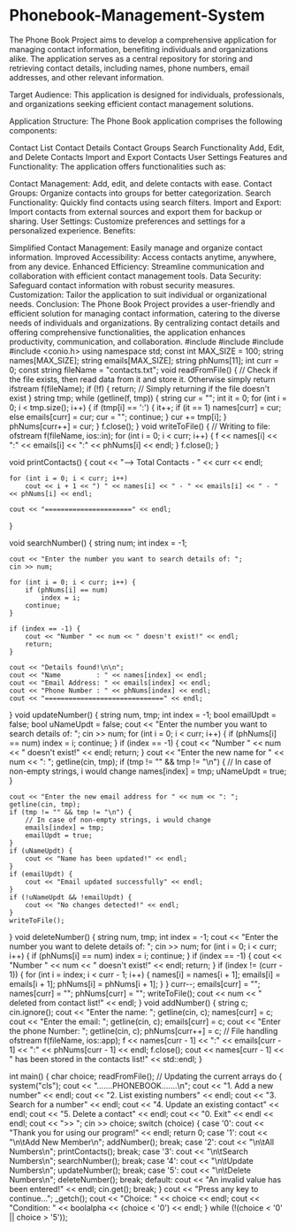 # Phonebook-Management-System
The Phone Book Project aims to develop a comprehensive application for managing contact information, benefiting individuals and organizations alike. The application serves as a central repository for storing and retrieving contact details, including names, phone numbers, email addresses, and other relevant information.

Target Audience:
This application is designed for individuals, professionals, and organizations seeking efficient contact management solutions.

Application Structure:
The Phone Book application comprises the following components:

Contact List
Contact Details
Contact Groups
Search Functionality
Add, Edit, and Delete Contacts
Import and Export Contacts
User Settings
Features and Functionality:
The application offers functionalities such as:

Contact Management: Add, edit, and delete contacts with ease.
Contact Groups: Organize contacts into groups for better categorization.
Search Functionality: Quickly find contacts using search filters.
Import and Export: Import contacts from external sources and export them for backup or sharing.
User Settings: Customize preferences and settings for a personalized experience.
Benefits:

Simplified Contact Management: Easily manage and organize contact information.
Improved Accessibility: Access contacts anytime, anywhere, from any device.
Enhanced Efficiency: Streamline communication and collaboration with efficient contact management tools.
Data Security: Safeguard contact information with robust security measures.
Customization: Tailor the application to suit individual or organizational needs.
Conclusion:
The Phone Book Project provides a user-friendly and efficient solution for managing contact information, catering to the diverse needs of individuals and organizations. By centralizing contact details and offering comprehensive functionalities, the application enhances productivity, communication, and collaboration.
#include <iostream>
#include <fstream>
#include <string>
#include <conio.h>
using namespace std;
const int MAX_SIZE = 100;
string names[MAX_SIZE];
string emails[MAX_SIZE];
string phNums[11];
int curr = 0;
const string fileName = "contacts.txt";
void readFromFile() {
	// Check if the file exists, then read data from it and store it. Otherwise simply return
	ifstream f(fileName);
	if (!f) {
		return; // Simply returning if the file doesn't exist
	}	string tmp;
	while (getline(f, tmp)) {
		string cur = "";
		int it = 0;
		for (int i = 0; i < tmp.size(); i++) {
			if (tmp[i] == ':') {
				it++;
				if (it == 1) names[curr] = cur;
				else emails[curr] = cur;
				cur = "";
				continue;
			}
			cur += tmp[i];
		}
		phNums[curr++] = cur;
	}
	f.close();
}
void writeToFile() {
	// Writing to file:
	ofstream f(fileName, ios::in);
	for (int i = 0; i < curr; i++) {
		f << names[i] << ":" << emails[i] << ":" << phNums[i] << endl;
	}
	f.close();
}

void printContacts() {
	cout << "--> Total Contacts - " << curr << endl;

	for (int i = 0; i < curr; i++)
		cout << i + 1 << ") " << names[i] << " - " << emails[i] << " - " << phNums[i] << endl;

	cout << "======================" << endl;
}

void searchNumber() {
	string num;
	int index = -1;

	cout << "Enter the number you want to search details of: ";
	cin >> num;

	for (int i = 0; i < curr; i++) {
		if (phNums[i] == num)
			index = i;
		continue;
	}

	if (index == -1) {
		cout << "Number " << num << " doesn't exist!" << endl;
		return;
	}

	cout << "Details found!\n\n";
	cout << "Name         : " << names[index] << endl;
	cout << "Email Address: " << emails[index] << endl;
	cout << "Phone Number : " << phNums[index] << endl;
	cout << "==============================" << endl;
}
void updateNumber() {
	string num, tmp;
	int index = -1;
	bool emailUpdt = false;
	bool uNameUpdt = false;
	cout << "Enter the number you want to search details of: ";
	cin >> num;
	for (int i = 0; i < curr; i++) {
		if (phNums[i] == num)
			index = i;
		continue;
	}
	if (index == -1) {
		cout << "Number " << num << " doesn't exist!" << endl;
		return;
	}
	cout << "Enter the new name for " << num << ": ";
	getline(cin, tmp);
	if (tmp != "" && tmp != "\n") {
		// In case of non-empty strings, i would change
		names[index] = tmp;
		uNameUpdt = true;
	}

	cout << "Enter the new email address for " << num << ": ";
	getline(cin, tmp);
	if (tmp != "" && tmp != "\n") {
		// In case of non-empty strings, i would change
		emails[index] = tmp;
		emailUpdt = true;
	}
	if (uNameUpdt) {
		cout << "Name has been updated!" << endl;
	}
	if (emailUpdt) {
		cout << "Email updated successfully" << endl;
	}
	if (!uNameUpdt && !emailUpdt) {
		cout << "No changes detected!" << endl;
	}
	writeToFile();
}
void deleteNumber() {
	string num, tmp;
	int index = -1;
	cout << "Enter the number you want to delete details of: ";
	cin >> num;
	for (int i = 0; i < curr; i++) {
		if (phNums[i] == num)
			index = i;
		continue;
	}
	if (index == -1) {
		cout << "Number " << num << " doesn't exist!" << endl;
		return;
	}
	if (index != (curr - 1)) {
		for (int i = index; i < curr - 1; i++) {
			names[i] = names[i + 1];
			emails[i] = emails[i + 1];
			phNums[i] = phNums[i + 1];
		}
	}
	curr--;
	emails[curr] = "";
	names[curr] = "";
	phNums[curr] = "";
	writeToFile();
	cout << num << " deleted from contact list!" << endl;
}
void addNumber() {
	string c;
	cin.ignore();
	cout << "Enter the name: ";
	getline(cin, c);
	names[curr] = c;
	cout << "Enter the email: ";
	getline(cin, c);
	emails[curr] = c;
	cout << "Enter the phone Number: ";
	getline(cin, c);
	phNums[curr++] = c;
	// File handling
	ofstream f(fileName, ios::app);
	f << names[curr - 1] << ":" << emails[curr - 1] << ":" << phNums[curr - 1] << endl;
	f.close();
	cout << names[curr - 1] << " has been stored in the contacts list!" << std::endl;
}

int main() {
	char choice;
	readFromFile(); // Updating the current arrays
	do {
		system("cls");
		cout << ".......PHONEBOOK.......\n";
		cout << "1. Add a new number" << endl;
		cout << "2. List existing numbers" << endl;
		cout << "3. Search for a number" << endl;
		cout << "4. Update an existing contact" << endl;
		cout << "5. Delete a contact" << endl;
		cout << "0. Exit" << endl << endl;
		cout << ">> ";
		cin >> choice;
		switch (choice) {
		case '0':
			cout << "Thank you for using our program!" << endl;
			return 0;
		case '1':
			cout << "\n\tAdd New Member\n";
			addNumber();
			break;
		case '2':
			cout << "\n\tAll Numbers\n";
			printContacts();
			break;
		case '3':
			cout << "\n\tSearch Numbers\n";
			searchNumber();
			break;
		case '4':
			cout << "\n\tUpdate Numbers\n";
			updateNumber();
			break;
		case '5':
			cout << "\n\tDelete Numbers\n";
			deleteNumber();
			break;
		default:
			cout << "An invalid value has been entered!" << endl;
			cin.get();
			break;
		}
		cout << "Press any key to continue...";
		_getch();
		cout << "Choice: " << choice << endl;
		cout << "Condition: " << boolalpha << (choice < '0') << endl;
	} while (!(choice < '0' || choice > '5'));


